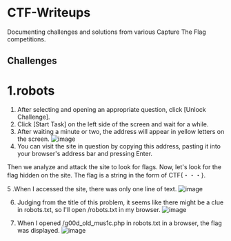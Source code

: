 # CTF-Writeups
Documenting challenges and solutions from various Capture The Flag competitions.

## Challenges
# 1.robots
1. After selecting and opening an appropriate question, click [Unlock Challenge].
2. Click [Start Task] on the left side of the screen and wait for a while.
3. After waiting a minute or two, the address will appear in yellow letters on the screen.
   ![image](https://github.com/user-attachments/assets/22f8f0fa-f7b9-460f-abd0-54424f01804b)
4. You can visit the site in question by copying this address, pasting it into your browser's address bar and pressing Enter.

Then we analyze and attack the site to look for flags.
Now, let's look for the flag hidden on the site. The flag is a string in the form of CTF{・・・}.

5 .When I accessed the site, there was only one line of text.
![image](https://github.com/user-attachments/assets/fff0264a-9b10-48ba-aeb5-52f8e6606101)

6. Judging from the title of this problem, it seems like there might be a clue in robots.txt, so I'll open /robots.txt in my browser.
   ![image](https://github.com/user-attachments/assets/23804d77-188d-43e7-b51c-09523415779f)

7. When I opened /g00d_old_mus1c.php in robots.txt in a browser, the flag was displayed.
   ![image](https://github.com/user-attachments/assets/408bfada-491f-4a1d-b26d-7a9bf2d62629)








